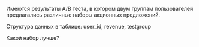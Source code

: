 Имеются результаты A/B теста, в котором двум группам пользователей предлагались различные наборы акционных предложений. 

Структура данных в таблице: user_id, revenue, testgroup

Какой набор лучше?
